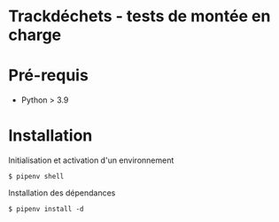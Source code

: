 # Trackdéchets - tests de montée en charge


# Pré-requis

- Python > 3.9
 

# Installation

Initialisation et activation d'un environnement

```
$ pipenv shell
```

Installation des dépendances

```
$ pipenv install -d
```